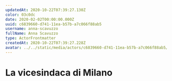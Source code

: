 ```yaml
---
updatedAt: 2020-10-22T07:39:27.130Z
color: 03c0dc
date: 2020-02-02T00:00:00.000Z
uuid: c6839660-d741-11ea-b57b-a7c066f88ab5
username: anna-scavuzzo
fullName: Anna Scavuzzo
type: ActorFrontmatter
createdAt: 2020-10-22T07:39:27.228Z
avatar: ../../static/media/actors/c6839660-d741-11ea-b57b-a7c066f88ab5/anna-scavuzzo.jpg
---
```


# La vicesindaca di Milano
